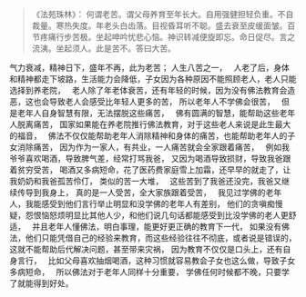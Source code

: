> 《法苑珠林》：
> 何谓老苦。谓父母养育至年长大。自用强健担轻负重。不自裁量。寒热失度。年老头白齿落。目视昏耳听不聪。盛去衰至皮缓面皱。百节疼痛行步苦极。坐起呻吟忧悲心恼。神识转减便旋即忘。命日促尽。言之流洟。坐起须人。此是苦不。答曰大苦。

气力衰减，精神日下，盛年不再，此为老苦；
人生八苦之一，
&nbsp;
人老了后，身体和精神都走下坡路，生活能力会降低，子女因为各种原因不能照顾老人，老人只能选择到养老院，
&nbsp;
老人除了年老体衰苦，还有年轻的时候，因为没有佛法教育会造恶，这也会导致老人会感受比年轻人更多的苦，
所以老年人不学佛会很苦，
&nbsp;
但是老年人自身智慧有限，无法摆脱这些痛苦，
&nbsp;
佛有圆满的智慧，能帮助这些老年人脱离痛苦，
国家如果能在养老院推行佛法教育，对于这些老人来说是此生最大的福音，
&nbsp;
佛法不仅仅能帮助老年人消除精神和身体的痛苦，也能帮助老年人的子女消除痛苦，
因为作为一家人，有共业，一人痛苦就会全家跟着痛苦，
&nbsp;
例如我爷爷喜欢喝酒，导致脾气差，经常打骂我爸，
又因为喝酒导致损财，导致我爸跟着贫穷受苦，
喝酒又多病短命，花了医药费家庭雪上加霜，还早早的就走了，让我奶奶和我爸孤苦伶仃，
类似的苦一大堆，
&nbsp;
这些苦到了我爸还没完，我爸又继续传导到我身上，
真的是一人受苦，全大家族跟着受苦，
&nbsp;
我见过学佛的老年人，我能感受到他们言行举止明显和没学佛的老年人有差别，
他们的贪嗔痴慢疑，怨恨恼怒烦明显比其他人少，和他们说几句话都能感受到比没学佛的老人更舒适，
&nbsp;
并且老年人懂佛法，明白事理，能更好更正确的教育下一代，
如果没有佛法，他们只能凭借自己的经验来教育，而这些经验往往不彻底，或者说是错误的，
这就不能帮助后代解决问题，甚至带来灾祸，
因为教育不仅仅是口头上，还有自身言行，
&nbsp;
比如父母喜欢抽烟喝酒，这种习惯就容易教会子女也这么做，导致子女多病短命，
&nbsp;
所以佛法对于老年人同样十分重要，
学佛任何时候都不晚，只要学了就能得到好处。
